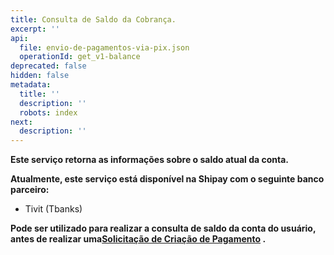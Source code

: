 ```yaml
---
title: Consulta de Saldo da Cobrança.
excerpt: ''
api:
  file: envio-de-pagamentos-via-pix.json
  operationId: get_v1-balance
deprecated: false
hidden: false
metadata:
  title: ''
  description: ''
  robots: index
next:
  description: ''
---
```

**Este serviço retorna as informações sobre o saldo atual da conta.**

**Atualmente, este serviço está disponível na Shipay com o seguinte banco parceiro:**

* Tivit (Tbanks)

**Pode ser utilizado para realizar a consulta de saldo da conta do usuário, antes de realizar uma[Solicitação de Criação de Pagamento](https://shipay-documentation.readme.io/reference/post_v1-payment) .**
